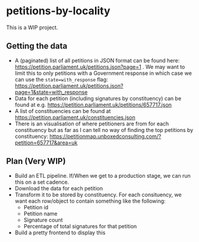 # petitions-by-locality

This is a WIP project.

## Getting the data
 - A (paginated) list of all petitions in JSON format can be found here: https://petition.parliament.uk/petitions.json?page=1 . We may want to limit this to only petitions with a Government response in which case we can use the `state=with_response` flag: https://petition.parliament.uk/petitions.json?page=1&state=with_response
 - Data for each petition (including signatures by constituency) can be found at e.g. https://petition.parliament.uk/petitions/657717.json
 - A list of constituencies can be found at https://petition.parliament.uk/constituencies.json
 - There is an visualisation of where petitioners are from for each constituency but as far as I can tell no way of finding the top petitions by constituency: https://petitionmap.unboxedconsulting.com/?petition=657717&area=uk


## Plan (Very WIP)
 - Build an ETL pipeline. If/When we get to a production stage, we can run this on a set cadence.
 - Download the data for each petition
 - Transform it to be stored by constituency. For each consituency, we want each row/object to contain something like the following:
   - Petition id
   - Petition name
   - Signature count
   - Percentage of total signatures for that petition
 - Build a pretty frontend to display this
